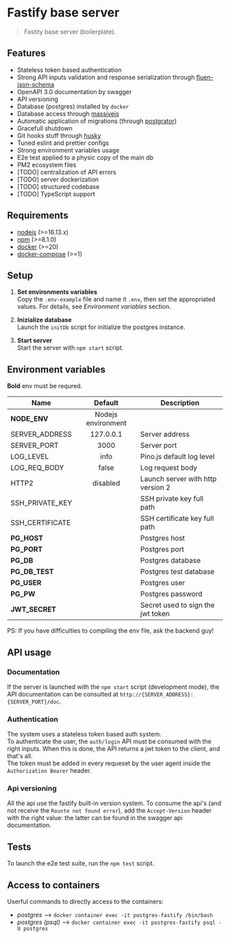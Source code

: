 # Fastify base server

> Fastity base server (boilerplate).

## Features

- Stateless token based authentication
- Strong API inputs validation and response serialization through [fluen-json-schema](https://github.com/fastify/fluent-json-schema)
- OpenAPI 3.0 documentation by swagger
- API versioning
- Database (postgres) installed by `docker`
- Database access through [massivejs](https://massivejs.org/)
- Automatic application of migrations (through [postgrator](https://github.com/rickbergfalk/postgrator))
- Gracefull shutdown
- Git hooks stuff through [husky](https://typicode.github.io/husky/#/)
- Tuned eslint and prettier configs
- Strong environment variables usage
- E2e test applied to a physic copy of the main db
- PM2 ecosystem files
- [TODO] centralization of API errors
- [TODO] server dockerization
- [TODO] structured codebase
- [TODO] TypeScript support

## Requirements

- [nodejs](https://nodejs.org/en/) (>=16.13.x)
- [npm](https://www.npmjs.com/) (>=8.1.0)
- [docker](https://www.docker.com/) (>=20)
- [docker-compose](https://docs.docker.com/compose/) (>=1)

## Setup

1. **Set environments variables**  
   Copy the `.env-example` file and name it `.env`, then set the appropriated values. For details, see _Environment variables_ section.

2. **Inizialize database**  
   Launch the `initDb` script for initialize the postgres instance.

3. **Start server**  
   Start the server with `npm start` script.

## Environment variables

**Bold** env must be requred.

| Name            |      Default       | Description                       |
| --------------- | :----------------: | --------------------------------- |
| **NODE_ENV**    | Nodejs environment |
| SERVER_ADDRESS  |     127.0.0.1      | Server address                    |
| SERVER_PORT     |        3000        | Server port                       |
| LOG_LEVEL       |        info        | Pino.js default log level         |
| LOG_REQ_BODY    |       false        | Log request body                  |
| HTTP2           |      disabled      | Launch server with http version 2 |
| SSH_PRIVATE_KEY |                    | SSH private key full path         |
| SSH_CERTIFICATE |                    | SSH certificate key full path     |
| **PG_HOST**     |                    | Postgres host                     |
| **PG_PORT**     |                    | Postgres port                     |
| **PG_DB**       |                    | Postgres database                 |
| **PG_DB_TEST**  |                    | Postgres test database            |
| **PG_USER**     |                    | Postgres user                     |
| **PG_PW**       |                    | Postgres password                 |
| **JWT_SECRET**  |                    | Secret used to sign the jwt token |

PS: If you have difficulties to compiling the env file, ask the backend guy!

## API usage

### Documentation

If the server is launched with the `npm start` script (development mode), the API documentation can be consulted at `http://{SERVER_ADDRESS}:{SERVER_PORT}/doc`.

### Authentication

The system uses a stateless token based auth system.  
To authenticate the user, the `auth/login` API must be consumed with the right inputs. When this is done, the API returns a jwt token to the client, and that's all.  
The token must be added in every requeset by the user agent inside the `Authorization Bearer` header.

### Api versioning

All the api use the fastify built-in version system.
To consume the api's (and not receive the `Rounte not found error`), add the `Accept-Version` header with the right value: the latter can be found in the swagger api documentation.

## Tests

To launch the e2e test suite, run the `npm test` script.

## Access to containers

Userful commands to directly access to the containers:

- _postgres_ --> `docker container exec -it postgres-fastify /bin/bash`
- _postgres (psql)_ --> `docker container exec -it postgres-fastify psql -U postgres`
